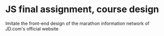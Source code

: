 # JS final assignment, course design
Imitate the front-end design of the marathon information network of JD.com's official website
